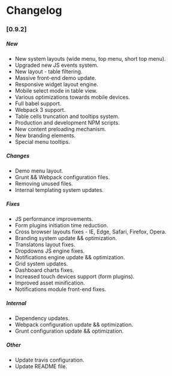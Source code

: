 # Changelog

### [0.9.2]

##### New

* New system layouts (wide menu, top menu, short top menu).
* Upgraded new JS events system.
* New layout - table filtering.
* Massive front-end demo update.
* Responsive widget layout engine.
* Mobile select mode in table view.
* Various optimizations towards mobile devices.
* Full babel support.
* Webpack 3 support. 
* Table cells truncation and tooltips system.
* Production and development NPM scripts.
* New content preloading mechanism.
* New branding elements.
* Special menu tooltips.

##### Changes

* Demo menu layout.
* Grunt && Webpack configuration files.
* Removing unused files.
* Internal templating system updates.

##### Fixes

* JS performance improvements.
* Form plugins initiation time reduction.
* Cross browser layouts fixes - IE, Edge, Safari, Firefox, Opera.
* Branding system update && optimization.
* Translatons layout fixes.
* Dropdowns JS engine fixes.
* Notifications engine update && optimization.
* Grid system updates.
* Dashboard charts fixes.
* Increased touch devices support (form plugins).
* Improved asset minification.
* Notifications module front-end fixes.

##### Internal

* Dependency updates.
* Webpack configuration update && optimization.
* Grunt configuration update && optimization.

##### Other

* Update travis configuration.
* Update README file.
